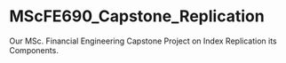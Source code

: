 # MScFE690_Capstone_Replication
Our MSc. Financial Engineering Capstone Project on Index Replication its Components.
